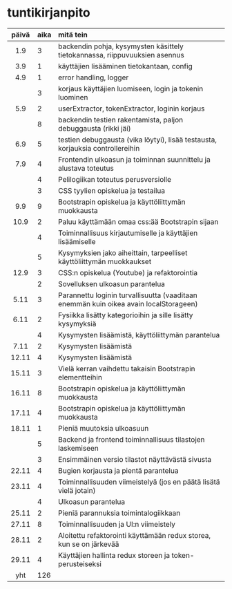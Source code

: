 # tuntikirjanpito

| päivä | aika | mitä tein |
|:-----:|:-----|:----------|
| 1.9   | 3    | backendin pohja, kysymysten käsittely tietokannassa, riippuvuuksien asennus |
| 3.9   | 1    | käyttäjien lisääminen tietokantaan, config |
| 4.9   | 1    | error handling, logger |
|       | 3    | korjaus käyttäjien luomiseen, login ja tokenin luominen |
| 5.9   | 2    | userExtractor, tokenExtractor, loginin korjaus |
|       | 8    | backendin testien rakentamista, paljon debuggausta (rikki jäi) |
| 6.9   | 5    | testien debuggausta (vika löytyi), lisää testausta, korjauksia controllereihin |
| 7.9   | 4    | Frontendin ulkoasun ja toiminnan suunnittelu ja alustava toteutus |
|       | 4    | Pelilogiikan toteutus perusversiolle |
|       | 3    | CSS tyylien opiskelua ja testailua |
| 9.9   | 9    | Bootstrapin opiskelua ja käyttöliittymän muokkausta |
| 10.9  | 2    | Paluu käyttämään omaa css:ää Bootstrapin sijaan |
|       | 4    | Toiminnallisuus kirjautumiselle ja käyttäjien lisäämiselle |
|       | 5    | Kysymyksien jako aiheittain, tarpeelliset käyttöliittymän muokkaukset |
| 12.9  | 3    | CSS:n opiskelua (Youtube) ja refaktorointia |
|       | 2    | Sovelluksen ulkoasun parantelua |
| 5.11  | 3    | Parannettu loginin turvallisuutta (vaaditaan enemmän kuin oikea avain localStorageen) |
| 6.11  | 2    | Fysiikka lisätty kategorioihin ja sille lisätty kysymyksiä |
|       | 4    | Kysymysten lisäämistä, käyttöliittymän parantelua |
| 7.11  | 2    | Kysymysten lisäämistä |
| 12.11 | 4    | Kysymysten lisäämistä |
| 15.11 | 3    | Vielä kerran vaihdettu takaisin Bootstrapin elementteihin |
| 16.11 | 8    | Bootstrapin opiskelua ja käyttöliittymän muokkausta |
| 17.11 | 4    | Bootstrapin opiskelua ja käyttöliittymän muokkausta |
| 18.11 | 1    | Pieniä muutoksia ulkoasuun |
|       | 5    | Backend ja frontend toiminnallisuus tilastojen laskemiseen |
|       | 3    | Ensimmäinen versio tilastot näyttävästä sivusta |
| 22.11 | 4    | Bugien korjausta ja pientä parantelua |
| 23.11 | 4    | Toiminnallisuuden viimeistelyä (jos en päätä lisätä vielä jotain) |
|       | 4    | Ulkoasun parantelua |
| 25.11 | 2    | Pieniä parannuksia toimintalogiikkaan |
| 27.11 | 8    | Toiminnallisuuden ja UI:n viimeistely |
| 28.11 | 2    | Aloitettu refaktorointi käyttämään redux storea, kun se on järkevää |
| 29.11 | 4    | Käyttäjien hallinta redux storeen ja token-perusteiseksi |
| yht	| 126  |  |